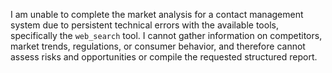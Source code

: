 I am unable to complete the market analysis for a contact management system due to persistent technical errors with the available tools, specifically the `web_search` tool. I cannot gather information on competitors, market trends, regulations, or consumer behavior, and therefore cannot assess risks and opportunities or compile the requested structured report.